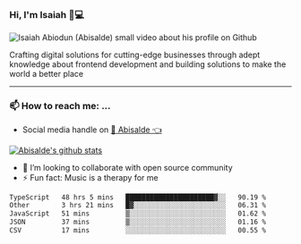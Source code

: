 ### Hi, I'm Isaiah 🌻💻

<img src="https://res.cloudinary.com/abisalde/image/upload/c_scale,h_311,w_816/v1616039512/Abisalde_github.gif" alt="Isaiah Abiodun (Abisalde) small video about his profile on Github">

Crafting digital solutions for cutting-edge businesses through adept knowledge about frontend development and building solutions to make the world a better place
<hr>

### 📫 How to reach me: ...
- Social media handle on <a href="https://twitter.com/abisalde">🔔  Abisalde   👈</a>


[![Abisalde's github stats](https://github-readme-stats.vercel.app/api?username=abisalde)](https://github.com/abisalde/github-readme-stats)

- 👯 I’m looking to collaborate with open source community
- ⚡ Fun fact: Music is a therapy for me


<!--
**abisalde/Abisalde** is a ✨ _special_ ✨ repository because its `README.md` (this file) appears on your GitHub profile.

Here are some ideas to get you started:


- 👯 I’m looking to collaborate with open source community
- 🤔 I’m looking for help with ...
- 💬 Ask me about ...
- 📫 How to reach me: ...
- 😄 Pronouns: ...
- ⚡ Fun fact: ...
-->

<!--START_SECTION:waka-->

```txt
TypeScript   48 hrs 5 mins   ██████████████████████▓░░   90.19 %
Other        3 hrs 21 mins   █▓░░░░░░░░░░░░░░░░░░░░░░░   06.31 %
JavaScript   51 mins         ▒░░░░░░░░░░░░░░░░░░░░░░░░   01.62 %
JSON         37 mins         ▒░░░░░░░░░░░░░░░░░░░░░░░░   01.16 %
CSV          17 mins         ░░░░░░░░░░░░░░░░░░░░░░░░░   00.55 %
```

<!--END_SECTION:waka-->

